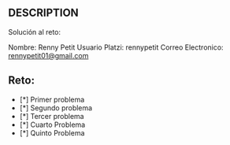 ## DESCRIPTION

Solución al reto:

Nombre: Renny Petit
Usuario Platzi: rennypetit
Correo Electronico: rennypetit01@gmail.com

## Reto:

- [*] Primer problema
- [*] Segundo problema
- [*] Tercer problema
- [*] Cuarto Problema
- [*] Quinto Problema
